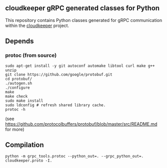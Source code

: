 ## cloudkeeper gRPC generated classes for Python

This repository contains Python classes generated for gRPC communication within the [cloudkeeper](https://github.com/the-cloudkeeper-project/cloudkeeper) project.

## Depends
### protoc (from source)
```
sudo apt-get install -y git autoconf automake libtool curl make g++ unzip
git clone https://github.com/google/protobuf.git
cd protobuf/
./autogen.sh
./configure
make
make check
sudo make install
sudo ldconfig # refresh shared library cache.
protoc -h
```

(see https://github.com/protocolbuffers/protobuf/blob/master/src/README.md for more)

## Compilation
```
python -m grpc_tools.protoc --python_out=. --grpc_python_out=. cloudkeeper.proto -I.
```
